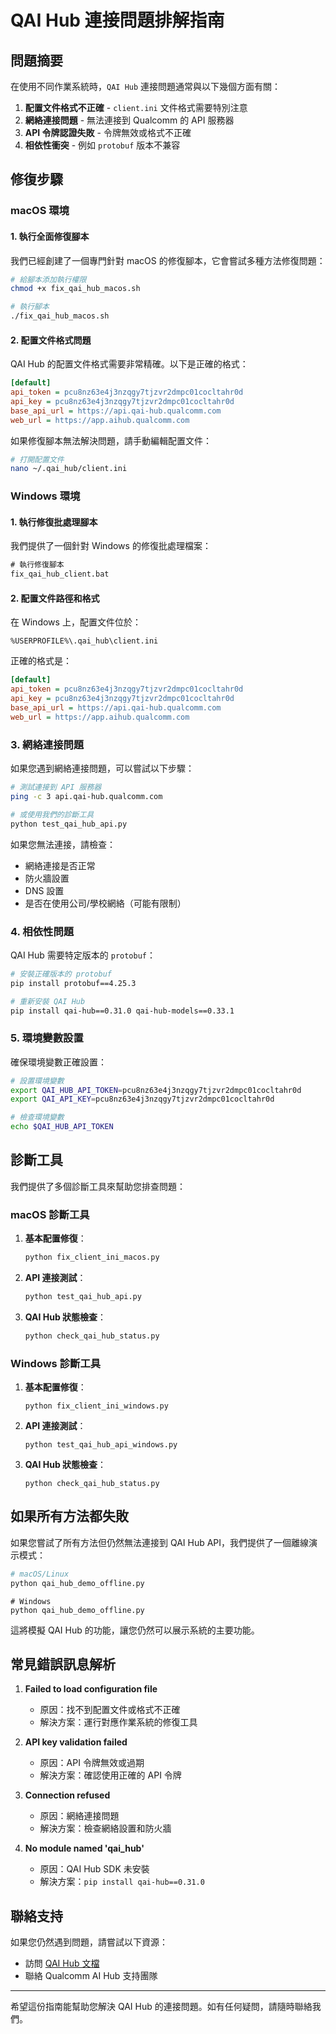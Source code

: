 # QAI Hub 連接問題排解指南

## 問題摘要

在使用不同作業系統時，`QAI Hub` 連接問題通常與以下幾個方面有關：

1. **配置文件格式不正確** - `client.ini` 文件格式需要特別注意
2. **網絡連接問題** - 無法連接到 Qualcomm 的 API 服務器
3. **API 令牌認證失敗** - 令牌無效或格式不正確
4. **相依性衝突** - 例如 `protobuf` 版本不兼容

## 修復步驟

### macOS 環境

#### 1. 執行全面修復腳本

我們已經創建了一個專門針對 macOS 的修復腳本，它會嘗試多種方法修復問題：

```bash
# 給腳本添加執行權限
chmod +x fix_qai_hub_macos.sh

# 執行腳本
./fix_qai_hub_macos.sh
```

#### 2. 配置文件格式問題

QAI Hub 的配置文件格式需要非常精確。以下是正確的格式：

```ini
[default]
api_token = pcu8nz63e4j3nzqgy7tjzvr2dmpc01cocltahr0d
api_key = pcu8nz63e4j3nzqgy7tjzvr2dmpc01cocltahr0d
base_api_url = https://api.qai-hub.qualcomm.com
web_url = https://app.aihub.qualcomm.com
```

如果修復腳本無法解決問題，請手動編輯配置文件：

```bash
# 打開配置文件
nano ~/.qai_hub/client.ini
```

### Windows 環境

#### 1. 執行修復批處理腳本

我們提供了一個針對 Windows 的修復批處理檔案：

```bat
# 執行修復腳本
fix_qai_hub_client.bat
```

#### 2. 配置文件路徑和格式

在 Windows 上，配置文件位於：

```
%USERPROFILE%\.qai_hub\client.ini
```

正確的格式是：

```ini
[default]
api_token = pcu8nz63e4j3nzqgy7tjzvr2dmpc01cocltahr0d
api_key = pcu8nz63e4j3nzqgy7tjzvr2dmpc01cocltahr0d
base_api_url = https://api.qai-hub.qualcomm.com
web_url = https://app.aihub.qualcomm.com
```

### 3. 網絡連接問題

如果您遇到網絡連接問題，可以嘗試以下步驟：

```bash
# 測試連接到 API 服務器
ping -c 3 api.qai-hub.qualcomm.com

# 或使用我們的診斷工具
python test_qai_hub_api.py
```

如果您無法連接，請檢查：

- 網絡連接是否正常
- 防火牆設置
- DNS 設置
- 是否在使用公司/學校網絡（可能有限制）

### 4. 相依性問題

QAI Hub 需要特定版本的 `protobuf`：

```bash
# 安裝正確版本的 protobuf
pip install protobuf==4.25.3

# 重新安裝 QAI Hub
pip install qai-hub==0.31.0 qai-hub-models==0.33.1
```

### 5. 環境變數設置

確保環境變數正確設置：

```bash
# 設置環境變數
export QAI_HUB_API_TOKEN=pcu8nz63e4j3nzqgy7tjzvr2dmpc01cocltahr0d
export QAI_API_KEY=pcu8nz63e4j3nzqgy7tjzvr2dmpc01cocltahr0d

# 檢查環境變數
echo $QAI_HUB_API_TOKEN
```

## 診斷工具

我們提供了多個診斷工具來幫助您排查問題：

### macOS 診斷工具

1. **基本配置修復**：

   ```bash
   python fix_client_ini_macos.py
   ```

2. **API 連接測試**：

   ```bash
   python test_qai_hub_api.py
   ```

3. **QAI Hub 狀態檢查**：

   ```bash
   python check_qai_hub_status.py
   ```

### Windows 診斷工具

1. **基本配置修復**：

   ```batch
   python fix_client_ini_windows.py
   ```

2. **API 連接測試**：

   ```batch
   python test_qai_hub_api_windows.py
   ```

3. **QAI Hub 狀態檢查**：

   ```batch
   python check_qai_hub_status.py
   ```

## 如果所有方法都失敗

如果您嘗試了所有方法但仍然無法連接到 QAI Hub API，我們提供了一個離線演示模式：

```bash
# macOS/Linux
python qai_hub_demo_offline.py
```

```batch
# Windows
python qai_hub_demo_offline.py
```

這將模擬 QAI Hub 的功能，讓您仍然可以展示系統的主要功能。

## 常見錯誤訊息解析

1. **Failed to load configuration file**
   - 原因：找不到配置文件或格式不正確
   - 解決方案：運行對應作業系統的修復工具

2. **API key validation failed**
   - 原因：API 令牌無效或過期
   - 解決方案：確認使用正確的 API 令牌

3. **Connection refused**
   - 原因：網絡連接問題
   - 解決方案：檢查網絡設置和防火牆

4. **No module named 'qai_hub'**
   - 原因：QAI Hub SDK 未安裝
   - 解決方案：`pip install qai-hub==0.31.0`

## 聯絡支持

如果您仍然遇到問題，請嘗試以下資源：

- 訪問 [QAI Hub 文檔](https://app.aihub.qualcomm.com/docs)
- 聯絡 Qualcomm AI Hub 支持團隊

---

希望這份指南能幫助您解決 QAI Hub 的連接問題。如有任何疑問，請隨時聯絡我們。
